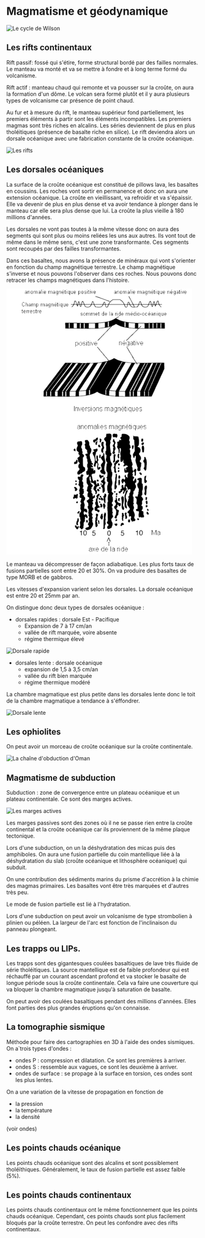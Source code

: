 # Magmatisme et géodynamique

![Le cycle de Wilson](Images/wilson.PNG)

## Les rifts continentaux

Rift passif: fossé qui s'étire, forme structural bordé par des failles normales. Le manteau va monté et va se mettre à fondre et à long terme formé du volcanisme. 

Rift actif : manteau chaud qui remonte et va pousser sur la croûte, on aura la formation d'un dôme. Le volcan sera formé plutôt et il y aura plusieurs types de volcanisme car présence de point chaud. 

Au fur et à mesure du rift, le manteau supérieur fond partiellement, les premiers éléments à partir sont les éléments incompatibles. Les premiers magmas sont très riches en alcalins. Les séries deviennent de plus en plus tholéitiques (présence de basalte riche en silice). Le rift deviendra alors un dorsale océanique avec une fabrication constante de la croûte océanique.

![Les rifts](Images/rift.PNG)

## Les dorsales océaniques

La surface de la croûte océanique est constitué de pillows lava, les basaltes en coussins. Les roches vont sortir en permanence et donc on aura une extension océanique. La croûte en vieillissant, va refroidir et va s'épaissir. Elle va devenir de plus en plus dense et va avoir tendance à plonger dans le manteau car elle sera plus dense que lui. La croûte la plus vieille à 180 millions d'années. 

Les dorsales ne vont pas toutes à la même vitesse donc on aura des segments qui sont plus ou moins reliées les uns aux autres. Ils vont tout de même dans le même sens, c'est une zone transformante. Ces segments sont recoupés par des failles transformantes. 

Dans ces basaltes, nous avons la présence de minéraux qui vont s'orienter en fonction du champ magnétique terrestre. Le champ magnétique s'inverse et nous pouvons l'observer dans ces roches. Nous pouvons donc retracer les champs magnétiques dans l'histoire. 

![Le magnétisme](Images/magnétisme.PNG)

Le manteau va décompresser de façon adiabatique. Les plus forts taux de fusions partielles sont entre 20 et 30%. On va produire des basaltes de type MORB et de gabbros. 

Les vitesses d'expansion varient selon les dorsales. La dorsale océanique est entre 20 et 25mm par an. 

On distingue donc deux types de dorsales océanique : 

* dorsales rapides : dorsale Est - Pacifique 
  * Expansion de 7 à 17 cm/an
  * vallée de rift marquée, voire absente 
  * régime thermique élevé

![Dorsale rapide](Images/dorsalerapide.PNG)

* dorsales lente : dorsale océanique
  * expansion de 1,5 à 3,5 cm/an
  * vallée du rift bien marquée
  * régime thermique modéré

La chambre magmatique est plus petite dans les dorsales lente donc le toit de la chambre magmatique a tendance à s'éffondrer.

![Dorsale lente](Images/dorsalelente.PNG)

## Les ophiolites

On peut avoir un morceau de croûte océanique sur la croûte continentale.

![La chaîne d'obduction d'Oman](Images/oman.PNG)

## Magmatisme de subduction

Subduction : zone de convergence entre  un plateau océanique et un plateau continentale. Ce sont des marges actives.

![Les marges actives](Images/margeactive.PNG)

Les marges passives sont des zones où il ne se passe rien entre la croûte continental et la croûte océanique car ils proviennent de la même plaque tectonique.

Lors d'une subduction, on un la déshydratation des micas puis des amphiboles. On aura une fusion partielle du coin mantellique liée à la déshydratation du slab (croûte océanique et lithosphère océanique) qui subduit. 

On une contribution des sédiments marins du prisme d'accrétion à la chimie des magmas primaires. Les basaltes vont être très marquées et d'autres très peu.

Le mode de fusion partielle est lié à l'hydratation.

Lors d'une subduction on peut avoir un volcanisme de type strombolien à plinien ou péléen. La largeur de l'arc est fonction de l'inclinaison du panneau plongeant. 

## Les trapps ou LIPs.

Les trapps sont des gigantesques coulées basaltiques de lave très fluide de série  tholéitiques. La source mantellique est de faible profondeur qui est réchauffé par un courant ascendant profond et va stocker le basalte de longue période sous la croûte continentale. Cela va faire une couverture qui va bloquer la chambre magmatique jusqu'à saturation de basalte.

On peut avoir des coulées basaltiques pendant des millions d'années. Elles font parties des plus grandes éruptions qu'on connaisse.

## La tomographie sismique

Méthode pour faire des cartographies en 3D à l'aide des ondes sismiques. On a`trois types d'ondes :

- ondes P : compression et dilatation. Ce sont les premières à arriver.
- ondes S : ressemble aux vagues, ce sont les deuxième à arriver.
- ondes de surface : se propage à la surface en torsion, ces ondes sont les plus lentes.

On a une variation de la vitesse de propagation en fonction de 

- la pression
- la température
- la densité

(voir ondes)

## Les points chauds océanique

Les points chauds océanique sont des alcalins et sont possiblement tholéïthiques. Généralement, le taux de fusion partielle est assez faible (5%).

## Les points chauds continentaux

Les points chauds continentaux ont le même fonctionnement que les points chauds océanique. Cependant, ces points chauds sont plus facilement bloqués par la croûte terrestre. On peut les confondre avec des rifts continentaux.

